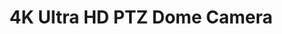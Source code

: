 ---
title: "4K Ultra HD PTZ Dome Camera"
description: "Experience superior surveillance with our 4K Ultra HD PTZ Dome Camera, featuring precise pan-tilt-zoom control and advanced tracking capabilities."
image: "/images/products/4k-ptz-dome.jpg"
features: [
  "4K Ultra HD Resolution",
  "360° Endless Pan & 90° Tilt",
  "40x Optical Zoom",
  "Smart IR up to 200m",
  "Intelligent Auto Tracking",
  "IP67 Weather Protection",
  "H.265+ Smart Encoding",
  "Power over Ethernet (PoE+)"
]
specifications:
  sensor: "1/1.8\" 8MP Progressive Scan CMOS"
  resolution: "3840×2160@30fps"
  focalLength: "6.0-240mm, 40x Optical Zoom"
  irRange: "Up to 200m"
  powerSupply: "Hi-PoE/24VAC"
  protection: "IP67, IK10"
  storage: "microSD card up to 256GB"
  dimensions: "220×353.4mm"
--- 